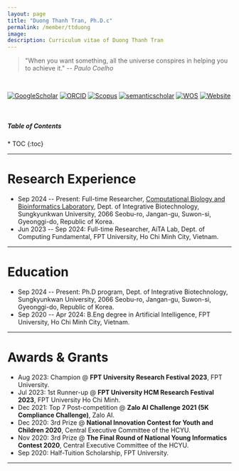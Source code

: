 ```yaml
---
layout: page
title: "Duong Thanh Tran, Ph.D.c"
permalink: /member/ttduong
image: 
description: Curriculum vitae of Duong Thanh Tran
---
```


> "When you want something, all the universe conspires in helping you to achieve it." -- *Paulo Coelho*

<br>

[![GoogleScholar](https://img.shields.io/badge/Google%20Scholar-4285F4?style=flat-square&logo=Google+Scholar&logoColor=white)](https://scholar.google.com/citations?user=kz_chQ4AAAAJ) 
[![ORCID](https://img.shields.io/badge/ORCID-A6CE39?style=flat-square&logo=ORCID&logoColor=white)](https://orcid.org/0009-0003-5096-8167) 
[![Scopus](https://img.shields.io/badge/Scopus%20Author%20ID-E9711C?style=flat-square&logo=Scopus&logoColor=white)](https://www.scopus.com/authid/detail.uri?authorId=58875330400) 
[![semanticscholar](https://img.shields.io/badge/Semantic%20Scholar-336699?style=flat-square&logo=semantic+scholar&logoColor=white)](https://www.semanticscholar.org/author/Duong-Thanh-Tran/2280934538)
[![WOS](https://img.shields.io/badge/Web%20of%20Science-black?style=flat-square&logo=Clarivate&logoColor=white)](https://www.webofscience.com/wos/author/record/KIG-2009-2024) 
[![Website](https://img.shields.io/badge/-Personal%20Page-0C2E86?style=flat-square&logo=%2Fe%2F&logoColor=FFFFFF)](https://duongttr.github.io/)

<br>

<h5>Table of Contents</h5>
* TOC
{:toc}

***

Research Experience
============
* Sep 2024 -- Present: Full-time Researcher, [Computational Biology and Bioinformatics Laboratory](https://balalab-skku.org/), Dept. of Integrative Biotechnology, Sungkyunkwan University, 2066 Seobu-ro, Jangan-gu, Suwon-si, Gyeonggi-do, Republic of Korea.
* Jun 2023 -- Sep 2024: Full-time Researcher, AiTA Lab, Dept. of Computing Fundamental, FPT University, Ho Chi Minh City, Vietnam.

***

Education
============
* Sep 2024 -- Present: Ph.D program, Dept. of Integrative Biotechnology, Sungkyunkwan University, 2066 Seobu-ro, Jangan-gu, Suwon-si, Gyeonggi-do, Republic of Korea.
* Sep 2020 -- Apr 2024: B.Eng degree in Artificial Intelligence, FPT University, Ho Chi Minh City, Vietnam.

***

Awards & Grants
============
* Aug 2023: Champion @ **FPT University Research Festival 2023**, FPT University.
* Jul 2023: 1st Runner-up @ **FPT University HCM Research Festival 2023**, FPT University Ho Chi Minh.
* Dec 2021: Top 7 Post-competition @ **Zalo AI Challenge 2021 (5K Compliance Challenge)**, Zalo AI.
* Dec 2020: 3rd Prize @ **National Innovation Contest for Youth and Children 2020**, Central Executive Committee of the HCYU.
* Nov 2020: 3rd Prize @ **The Final Round of National Young Informatics Contest 2020**, Central Executive Committee of the HCYU.
* Sep 2020: Half-Tuition Scholarship, FPT University.
***

